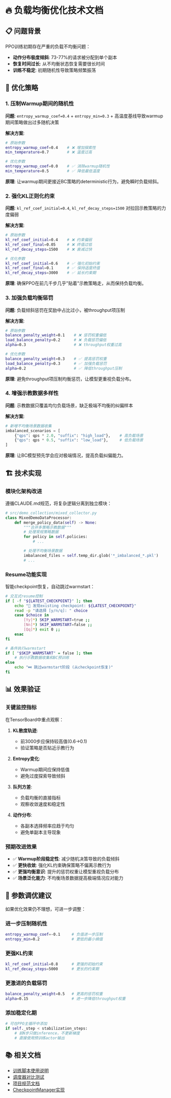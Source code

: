# 🔥 负载均衡优化技术文档

## 📋 问题背景

PPO训练初期存在严重的负载不均衡问题：
- **动作分布极度倾斜**: 73-77%的请求被分配到单个副本
- **恢复时间过长**: 从不均衡状态恢复需要很长时间
- **训练不稳定**: 初期随机性导致策略频繁振荡

## 🎯 优化策略

### 1. 压制Warmup期间的随机性

**问题**: `entropy_warmup_coef=0.4` + `entropy_min=0.3` + 高温度基线导致warmup期间策略做出过多随机决策

**解决方案**:
```bash
# 原始参数
entropy_warmup_coef=0.4    # ❌ 增加探索性
min_temperature=0.7        # ❌ 温度过高

# 优化参数
entropy_warmup_coef=0.0    # ✅ 消除warmup随机性
min_temperature=0.5        # ✅ 降低最低温度
```

**原理**: 让warmup期间更接近BC策略的deterministic行为，避免瞬时负载倾斜。

### 2. 强化KL正则化约束

**问题**: `kl_ref_coef_initial=0.4`, `kl_ref_decay_steps=1500` 对拉回示教策略的力度偏弱

**解决方案**:
```bash
# 原始参数
kl_ref_coef_initial=0.4    # ❌ 约束偏弱
kl_ref_coef_final=0.05     # ❌ 终值过低
kl_ref_decay_steps=1500    # ❌ 衰减过快

# 优化参数
kl_ref_coef_initial=0.6    # ✅ 强化初始约束
kl_ref_coef_final=0.1      # ✅ 保持适度终值
kl_ref_decay_steps=3000    # ✅ 延长约束期
```

**原理**: 确保PPO在前几千步几乎"贴着"示教策略走，从而保持负载均衡。

### 3. 加强负载均衡惩罚

**问题**: 负载倾斜惩罚在奖励中占比过小，被throughput项压制

**解决方案**:
```bash
# 原始参数
balance_penalty_weight=0.1    # ❌ 惩罚权重偏低
load_balance_penalty=0.2      # ❌ 负载惩罚偏低
alpha=0.3                     # ❌ throughput权重过高

# 优化参数
balance_penalty_weight=0.3    # ✅ 提高惩罚权重
load_balance_penalty=0.3      # ✅ 加强负载惩罚
alpha=0.2                     # ✅ 降低throughput压制
```

**原理**: 避免throughput项压制均衡惩罚，让模型更重视负载分布。

### 4. 增强示教数据多样性

**问题**: 示教数据只覆盖均匀负载场景，缺乏极端不均衡的纠偏样本

**解决方案**:
```python
# 新增不均衡场景数据收集
imbalanced_scenarios = [
    {"qps": qps * 2.0, "suffix": "high_load"},    # 高负载场景
    {"qps": qps * 0.5, "suffix": "low_load"},     # 低负载场景
]
```

**原理**: 让BC模型预先学会应对极端情况，提高负载纠偏能力。

## 🏗️ 技术实现

### 模块化架构改进

遵循CLAUDE.md规范，将复杂逻辑分离到独立模块：

```python
# src/demo_collection/mixed_collector.py
class MixedDemoDataProcessor:
    def merge_policy_data(self) -> None:
        """合并多策略示教数据"""
        # 处理常规策略数据
        for policy in self.policies:
            # ...

        # 处理不均衡场景数据
        imbalanced_files = self.temp_dir.glob('*_imbalanced_*.pkl')
        # ...
```

### Resume功能实现

智能checkpoint恢复，自动跳过warmstart：

```bash
# 交互式resume控制
if [ -f "${LATEST_CHECKPOINT}" ]; then
    echo "🔄 发现existing checkpoint: ${LATEST_CHECKPOINT}"
    read -p "请选择 [y/n/q]: " choice
    case $choice in
        [Yy]*) SKIP_WARMSTART=true ;;
        [Nn]*) SKIP_WARMSTART=false ;;
        [Qq]*) exit 0 ;;
    esac
fi

# 条件执行warmstart
if [ "$SKIP_WARMSTART" = false ]; then
    # 执行示教数据收集和BC预训练
else
    echo "⏭️ 跳过warmstart阶段 (从checkpoint恢复)"
fi
```

## 📊 效果验证

### 关键监控指标

在TensorBoard中重点观察：

1. **KL散度轨迹**:
   - 前3000步应保持较高值(0.6→0.1)
   - 验证策略是否贴近示教行为

2. **Entropy变化**:
   - Warmup期间应保持低值
   - 避免过度探索导致倾斜

3. **队列方差**:
   - 负载均衡的直接指标
   - 观察收敛速度和稳定性

4. **动作分布**:
   - 各副本选择频率应趋于均匀
   - 避免单副本主导现象

### 预期改进效果

- ✅ **Warmup阶段稳定性**: 减少随机决策导致的负载倾斜
- ✅ **更快收敛**: 强化KL约束确保策略不偏离示教行为
- ✅ **更强均衡意识**: 提升的惩罚权重让模型重视负载分布
- ✅ **场景泛化能力**: 不均衡场景数据提高极端情况应对能力

## 🔧 参数调优建议

如果优化效果仍不理想，可进一步调整：

### 进一步压制随机性
```bash
entropy_warmup_coef=-0.1     # 负值进一步压制
entropy_min=0.2              # 更低的最小熵值
```

### 更强KL约束
```bash
kl_ref_coef_initial=0.8      # 更强的初始约束
kl_ref_decay_steps=5000      # 更长的约束期
```

### 更激进的负载惩罚
```bash
balance_penalty_weight=0.5   # 更高的惩罚权重
alpha=0.15                   # 进一步降低throughput权重
```

### 添加稳定化期
```python
# 可在PPO主循环中添加
if self._step < stabilization_steps:
    # 前N步只做inference，不更新梯度
    # 直接使用预训练actor输出
```

## 📚 相关文档

- [训练脚本使用说明](../scripts/train_ppo_warmstart_optimized.sh)
- [调度器对比测试](../scripts/scheduler_comparison.sh)
- [项目规范文档](../.claude/CLAUDE.md)
- [CheckpointManager实现](../src/rl_components/checkpoint_manager.py)